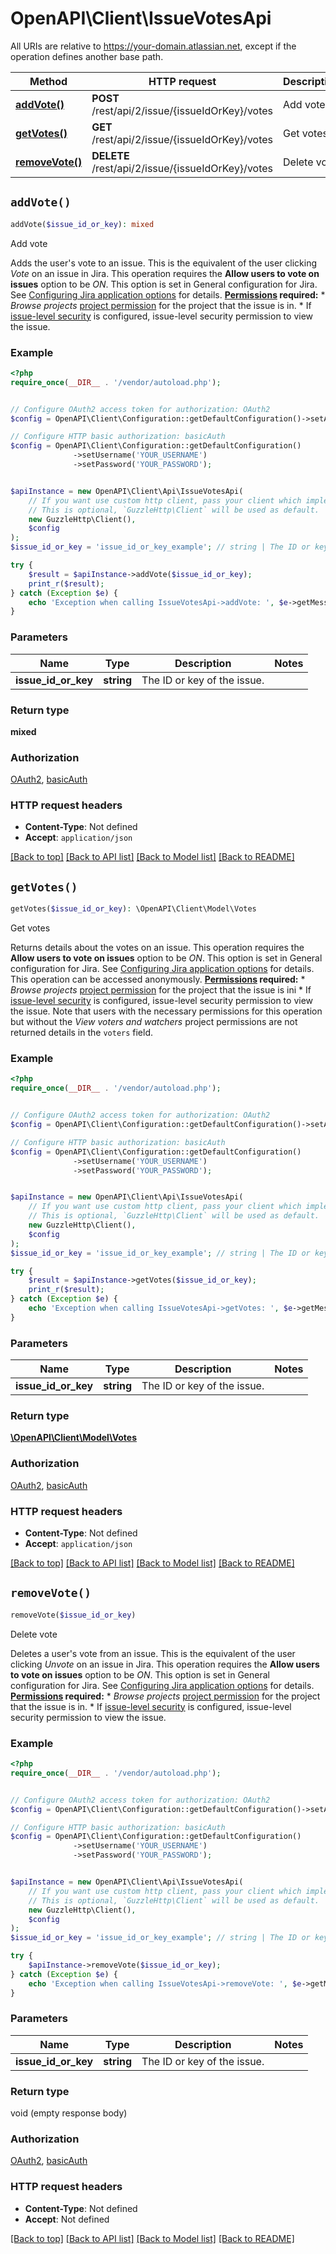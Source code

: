# OpenAPI\Client\IssueVotesApi

All URIs are relative to https://your-domain.atlassian.net, except if the operation defines another base path.

| Method | HTTP request | Description |
| ------------- | ------------- | ------------- |
| [**addVote()**](IssueVotesApi.md#addVote) | **POST** /rest/api/2/issue/{issueIdOrKey}/votes | Add vote |
| [**getVotes()**](IssueVotesApi.md#getVotes) | **GET** /rest/api/2/issue/{issueIdOrKey}/votes | Get votes |
| [**removeVote()**](IssueVotesApi.md#removeVote) | **DELETE** /rest/api/2/issue/{issueIdOrKey}/votes | Delete vote |


## `addVote()`

```php
addVote($issue_id_or_key): mixed
```

Add vote

Adds the user's vote to an issue. This is the equivalent of the user clicking *Vote* on an issue in Jira.  This operation requires the **Allow users to vote on issues** option to be *ON*. This option is set in General configuration for Jira. See [Configuring Jira application options](https://confluence.atlassian.com/x/uYXKM) for details.  **[Permissions](#permissions) required:**   *  *Browse projects* [project permission](https://confluence.atlassian.com/x/yodKLg) for the project that the issue is in.  *  If [issue-level security](https://confluence.atlassian.com/x/J4lKLg) is configured, issue-level security permission to view the issue.

### Example

```php
<?php
require_once(__DIR__ . '/vendor/autoload.php');


// Configure OAuth2 access token for authorization: OAuth2
$config = OpenAPI\Client\Configuration::getDefaultConfiguration()->setAccessToken('YOUR_ACCESS_TOKEN');

// Configure HTTP basic authorization: basicAuth
$config = OpenAPI\Client\Configuration::getDefaultConfiguration()
              ->setUsername('YOUR_USERNAME')
              ->setPassword('YOUR_PASSWORD');


$apiInstance = new OpenAPI\Client\Api\IssueVotesApi(
    // If you want use custom http client, pass your client which implements `GuzzleHttp\ClientInterface`.
    // This is optional, `GuzzleHttp\Client` will be used as default.
    new GuzzleHttp\Client(),
    $config
);
$issue_id_or_key = 'issue_id_or_key_example'; // string | The ID or key of the issue.

try {
    $result = $apiInstance->addVote($issue_id_or_key);
    print_r($result);
} catch (Exception $e) {
    echo 'Exception when calling IssueVotesApi->addVote: ', $e->getMessage(), PHP_EOL;
}
```

### Parameters

| Name | Type | Description  | Notes |
| ------------- | ------------- | ------------- | ------------- |
| **issue_id_or_key** | **string**| The ID or key of the issue. | |

### Return type

**mixed**

### Authorization

[OAuth2](../../README.md#OAuth2), [basicAuth](../../README.md#basicAuth)

### HTTP request headers

- **Content-Type**: Not defined
- **Accept**: `application/json`

[[Back to top]](#) [[Back to API list]](../../README.md#endpoints)
[[Back to Model list]](../../README.md#models)
[[Back to README]](../../README.md)

## `getVotes()`

```php
getVotes($issue_id_or_key): \OpenAPI\Client\Model\Votes
```

Get votes

Returns details about the votes on an issue.  This operation requires the **Allow users to vote on issues** option to be *ON*. This option is set in General configuration for Jira. See [Configuring Jira application options](https://confluence.atlassian.com/x/uYXKM) for details.  This operation can be accessed anonymously.  **[Permissions](#permissions) required:**   *  *Browse projects* [project permission](https://confluence.atlassian.com/x/yodKLg) for the project that the issue is ini  *  If [issue-level security](https://confluence.atlassian.com/x/J4lKLg) is configured, issue-level security permission to view the issue.  Note that users with the necessary permissions for this operation but without the *View voters and watchers* project permissions are not returned details in the `voters` field.

### Example

```php
<?php
require_once(__DIR__ . '/vendor/autoload.php');


// Configure OAuth2 access token for authorization: OAuth2
$config = OpenAPI\Client\Configuration::getDefaultConfiguration()->setAccessToken('YOUR_ACCESS_TOKEN');

// Configure HTTP basic authorization: basicAuth
$config = OpenAPI\Client\Configuration::getDefaultConfiguration()
              ->setUsername('YOUR_USERNAME')
              ->setPassword('YOUR_PASSWORD');


$apiInstance = new OpenAPI\Client\Api\IssueVotesApi(
    // If you want use custom http client, pass your client which implements `GuzzleHttp\ClientInterface`.
    // This is optional, `GuzzleHttp\Client` will be used as default.
    new GuzzleHttp\Client(),
    $config
);
$issue_id_or_key = 'issue_id_or_key_example'; // string | The ID or key of the issue.

try {
    $result = $apiInstance->getVotes($issue_id_or_key);
    print_r($result);
} catch (Exception $e) {
    echo 'Exception when calling IssueVotesApi->getVotes: ', $e->getMessage(), PHP_EOL;
}
```

### Parameters

| Name | Type | Description  | Notes |
| ------------- | ------------- | ------------- | ------------- |
| **issue_id_or_key** | **string**| The ID or key of the issue. | |

### Return type

[**\OpenAPI\Client\Model\Votes**](../Model/Votes.md)

### Authorization

[OAuth2](../../README.md#OAuth2), [basicAuth](../../README.md#basicAuth)

### HTTP request headers

- **Content-Type**: Not defined
- **Accept**: `application/json`

[[Back to top]](#) [[Back to API list]](../../README.md#endpoints)
[[Back to Model list]](../../README.md#models)
[[Back to README]](../../README.md)

## `removeVote()`

```php
removeVote($issue_id_or_key)
```

Delete vote

Deletes a user's vote from an issue. This is the equivalent of the user clicking *Unvote* on an issue in Jira.  This operation requires the **Allow users to vote on issues** option to be *ON*. This option is set in General configuration for Jira. See [Configuring Jira application options](https://confluence.atlassian.com/x/uYXKM) for details.  **[Permissions](#permissions) required:**   *  *Browse projects* [project permission](https://confluence.atlassian.com/x/yodKLg) for the project that the issue is in.  *  If [issue-level security](https://confluence.atlassian.com/x/J4lKLg) is configured, issue-level security permission to view the issue.

### Example

```php
<?php
require_once(__DIR__ . '/vendor/autoload.php');


// Configure OAuth2 access token for authorization: OAuth2
$config = OpenAPI\Client\Configuration::getDefaultConfiguration()->setAccessToken('YOUR_ACCESS_TOKEN');

// Configure HTTP basic authorization: basicAuth
$config = OpenAPI\Client\Configuration::getDefaultConfiguration()
              ->setUsername('YOUR_USERNAME')
              ->setPassword('YOUR_PASSWORD');


$apiInstance = new OpenAPI\Client\Api\IssueVotesApi(
    // If you want use custom http client, pass your client which implements `GuzzleHttp\ClientInterface`.
    // This is optional, `GuzzleHttp\Client` will be used as default.
    new GuzzleHttp\Client(),
    $config
);
$issue_id_or_key = 'issue_id_or_key_example'; // string | The ID or key of the issue.

try {
    $apiInstance->removeVote($issue_id_or_key);
} catch (Exception $e) {
    echo 'Exception when calling IssueVotesApi->removeVote: ', $e->getMessage(), PHP_EOL;
}
```

### Parameters

| Name | Type | Description  | Notes |
| ------------- | ------------- | ------------- | ------------- |
| **issue_id_or_key** | **string**| The ID or key of the issue. | |

### Return type

void (empty response body)

### Authorization

[OAuth2](../../README.md#OAuth2), [basicAuth](../../README.md#basicAuth)

### HTTP request headers

- **Content-Type**: Not defined
- **Accept**: Not defined

[[Back to top]](#) [[Back to API list]](../../README.md#endpoints)
[[Back to Model list]](../../README.md#models)
[[Back to README]](../../README.md)

